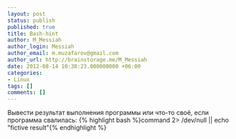 ```yaml
---
layout: post
status: publish
published: true
title: Bash-hint
author: M_Messiah
author_login: Messiah
author_email: m.muzafarov@gmail.com
author_url: http://brainstorage.me/M_Messiah
date: 2012-08-14 10:38:23.000000000 +06:00
categories:
- Linux
tags: []
comments: []
---
```


Вывести результат выполнения программы или что-то своё, если программа cвалилась:
{% highlight bash %}command 2> /dev/null || echo "fictive result"{% endhighlight %}

